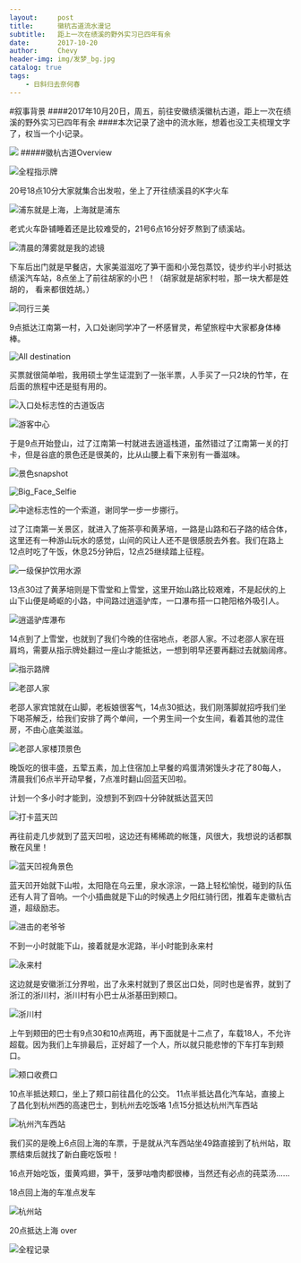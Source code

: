 ```yaml
---
layout:     post
title:      徽杭古道流水漫记
subtitle:	距上一次在绩溪的野外实习已四年有余
date:       2017-10-20
author:     Chevy
header-img: img/发梦_bg.jpg
catalog: true
tags:
    - 日斜归去奈何春
---
```


#叙事背景
####2017年10月20日，周五，前往安徽绩溪徽杭古道，距上一次在绩溪的野外实习已四年有余
####本次记录了途中的流水账，想着也没工夫梳理文字了，权当一个小记录。

![](http://upload-images.jianshu.io/upload_images/6049898-010032ba17dc24e1.gif?imageMogr2/auto-orient/strip)
#####徽杭古道Overview

![全程指示牌](http://upload-images.jianshu.io/upload_images/6049898-49bafac589b85691.png?imageMogr2/auto-orient/strip%7CimageView2/2/w/600)



20号18点10分大家就集合出发啦，坐上了开往绩溪县的K字火车

![浦东就是上海，上海就是浦东](http://upload-images.jianshu.io/upload_images/6049898-6c312818d5e9a119.png?imageMogr2/auto-orient/strip%7CimageView2/2/w/600)


老式火车卧铺睡着还是比较难受的，21号6点16分好歹熬到了绩溪站。

![清晨的薄雾就是我的滤镜](http://upload-images.jianshu.io/upload_images/6049898-4aa6fb5acb0a5788.png?imageMogr2/auto-orient/strip%7CimageView2/2/w/600)



下车后出门就是早餐店，大家美滋滋吃了笋干面和小笼包蒸饺，徒步约半小时抵达绩溪汽车站，8点坐上了前往胡家的小巴！（胡家就是胡家村啦，那一块大都是姓胡的， 看来都很姓胡。）

![同行三美](http://upload-images.jianshu.io/upload_images/6049898-045af4ed7260389d.png?imageMogr2/auto-orient/strip%7CimageView2/2/w/600)




9点抵达江南第一村，入口处谢同学冲了一杯感冒灵，希望旅程中大家都身体棒棒。

![All destination](http://upload-images.jianshu.io/upload_images/6049898-f2f413e8701ece64.png?imageMogr2/auto-orient/strip%7CimageView2/2/w/600)



买票就很简单啦，我用硕士学生证混到了一张半票，人手买了一只2块的竹竿，在后面的旅程中还是挺有用的。

![入口处标志性的古道饭店](http://upload-images.jianshu.io/upload_images/6049898-5fbb4924aa1db2c2.png?imageMogr2/auto-orient/strip%7CimageView2/2/w/600)



![游客中心](http://upload-images.jianshu.io/upload_images/6049898-d7d9c596e730fbea.png?imageMogr2/auto-orient/strip%7CimageView2/2/w/600)




于是9点开始登山，过了江南第一村就进去逍遥栈道，虽然错过了江南第一关的打卡，但是谷底的景色还是很美的，比从山腰上看下来别有一番滋味。

![景色snapshot](http://upload-images.jianshu.io/upload_images/6049898-385b8b96c4a5e1a7.png?imageMogr2/auto-orient/strip%7CimageView2/2/w/600)



![Big_Face_Selfie](http://upload-images.jianshu.io/upload_images/6049898-f8584ab77d72a1ee.png?imageMogr2/auto-orient/strip%7CimageView2/2/w/600)



![中途标志性的一个索道，谢同学一步一步挪行。](http://upload-images.jianshu.io/upload_images/6049898-8b9e0ee7f51399a0.png?imageMogr2/auto-orient/strip%7CimageView2/2/w/600)



过了江南第一关景区，就进入了施茶亭和黄茅培，一路是山路和石子路的结合体，这里还有一种游山玩水的感觉，山间的风让人还不是很感脱去外套。我们在路上12点时吃了午饭，休息25分钟后，12点25继续踏上征程。

![一级保护饮用水源](http://upload-images.jianshu.io/upload_images/6049898-905624502c9d2fb0.png?imageMogr2/auto-orient/strip%7CimageView2/2/w/600)





13点30过了黄茅培则是下雪堂和上雪堂，这里开始山路比较艰难，不是起伏的上山下山便是崎岖的小路，中间路过逍遥驴库，一口瀑布搭一口艳阳格外吸引人。

![逍遥驴库瀑布](http://upload-images.jianshu.io/upload_images/6049898-fe7ba1e303ac490b.png?imageMogr2/auto-orient/strip%7CimageView2/2/w/600)

14点到了上雪堂，也就到了我们今晚的住宿地点，老邵人家。不过老邵人家在班肩坞，需要从指示牌处翻过一座山才能抵达，一想到明早还要再翻过去就脑阔疼。

![指示路牌](http://upload-images.jianshu.io/upload_images/6049898-c60ec0439b02b348.png?imageMogr2/auto-orient/strip%7CimageView2/2/w/600)

![老邵人家](http://upload-images.jianshu.io/upload_images/6049898-94468828fd4e9c05.png?imageMogr2/auto-orient/strip%7CimageView2/2/w/600)

老邵人家宾馆就在山脚，老板娘很客气，14点30抵达，我们刚落脚就招呼我们坐下喝茶解乏，给我们安排了两个单间，一个男生间一个女生间，看着其他的混住房，不由心底美滋滋。


![老邵人家楼顶景色](http://upload-images.jianshu.io/upload_images/6049898-533e6ddfb7411be5.png?imageMogr2/auto-orient/strip%7CimageView2/2/w/600)


晚饭吃的很丰盛，五荤五素，加上住宿加上早餐的鸡蛋清粥馒头才花了80每人，清晨我们6点半开动早餐，7点准时翻山回蓝天凹啦。


计划一个多小时才能到，没想到不到四十分钟就抵达蓝天凹


![打卡蓝天凹](http://upload-images.jianshu.io/upload_images/6049898-48b9f884507ed85d.png?imageMogr2/auto-orient/strip%7CimageView2/2/w/600)

再往前走几步就到了蓝天凹啦，这边还有稀稀疏的帐篷，风很大，我想说的话都飘散在风里！

![蓝天凹视角景色](http://upload-images.jianshu.io/upload_images/6049898-a25562b6242d2b39.png?imageMogr2/auto-orient/strip%7CimageView2/2/w/600)




蓝天凹开始就下山啦，太阳隐在乌云里，泉水淙淙，一路上轻松愉悦，碰到的队伍还有人背了音响。一个小插曲就是下山的时候遇上夕阳红骑行团，推着车走徽杭古道，超级励志。

![进击的老爷爷](http://upload-images.jianshu.io/upload_images/6049898-9b5b5d29d0b5852a.png?imageMogr2/auto-orient/strip%7CimageView2/2/w/600)


不到一小时就能下山，接着就是水泥路，半小时能到永来村

![永来村](http://upload-images.jianshu.io/upload_images/6049898-67660e344ea74809.png?imageMogr2/auto-orient/strip%7CimageView2/2/w/600)


这边就是安徽浙江分界啦，出了永来村就到了景区出口处，同时也是省界，就到了浙江的浙川村，浙川村有小巴士从浙基田到颊口。

![浙川村](http://upload-images.jianshu.io/upload_images/6049898-7433c1929657d67b.png?imageMogr2/auto-orient/strip%7CimageView2/2/w/600)


上午到颊田的巴士有9点30和10点两班，再下面就是十二点了，车载18人，不允许超载。因为我们上车排最后，正好超了一个人，所以就只能悲惨的下车打车到颊口。


![颊口收费口](http://upload-images.jianshu.io/upload_images/6049898-09ee220bf2cd93fb.png?imageMogr2/auto-orient/strip%7CimageView2/2/w/1240)

10点半抵达颊口，坐上了颊口前往昌化的公交。
11点半抵达昌化汽车站，直接上了昌化到杭州西的高速巴士，到杭州去吃饭咯
1点15分抵达杭州汽车西站


![杭州汽车西站](http://upload-images.jianshu.io/upload_images/6049898-bd5d552b910c2408.png?imageMogr2/auto-orient/strip%7CimageView2/2/w/600)

我们买的是晚上6点回上海的车票，于是就从汽车西站坐49路直接到了杭州站，取票结束后就找了新白鹿吃饭啦！


16点开始吃饭，蛋黄鸡翅，笋干，菠萝咕噜肉都很棒，当然还有必点的莼菜汤……


18点回上海的车准点发车

![杭州站](http://upload-images.jianshu.io/upload_images/6049898-9b100d26f0449220.png?imageMogr2/auto-orient/strip%7CimageView2/2/w/600)

20点抵达上海
over

![全程记录](http://upload-images.jianshu.io/upload_images/6049898-192790a2aefccb8a.png?imageMogr2/auto-orient/strip%7CimageView2/2/w/600)